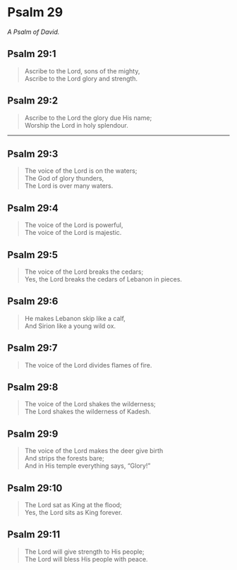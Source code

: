 # Psalm 29

_A Psalm of David._

## Psalm 29:1

> Ascribe to the Lord, sons of the mighty,  
> Ascribe to the Lord glory and strength.

## Psalm 29:2

> Ascribe to the Lord the glory due His name;  
> Worship the Lord in holy splendour.

---

## Psalm 29:3

> The voice of the Lord is on the waters;  
> The God of glory thunders,  
> The Lord is over many waters.

## Psalm 29:4

> The voice of the Lord is powerful,  
> The voice of the Lord is majestic.

## Psalm 29:5

> The voice of the Lord breaks the cedars;  
> Yes, the Lord breaks the cedars of Lebanon in pieces.

## Psalm 29:6

> He makes Lebanon skip like a calf,  
> And Sirion like a young wild ox.

## Psalm 29:7

> The voice of the Lord divides flames of fire.

## Psalm 29:8

> The voice of the Lord shakes the wilderness;  
> The Lord shakes the wilderness of Kadesh.

## Psalm 29:9

> The voice of the Lord makes the deer give birth  
> And strips the forests bare;  
> And in His temple everything says, “Glory!”

## Psalm 29:10

> The Lord sat as King at the flood;  
> Yes, the Lord sits as King forever.

## Psalm 29:11

> The Lord will give strength to His people;  
> The Lord will bless His people with peace.
